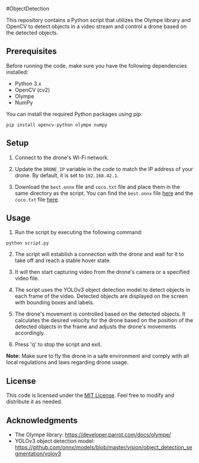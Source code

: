 #ObjectDetection

This repository contains a Python script that utilizes the Olympe library and OpenCV to detect objects in a video stream and control a drone based on the detected objects.

## Prerequisites

Before running the code, make sure you have the following dependencies installed:

- Python 3.x
- OpenCV (cv2)
- Olympe
- NumPy

You can install the required Python packages using pip:

```
pip install opencv-python olympe numpy
```

## Setup

1. Connect to the drone's Wi-Fi network.

2. Update the `DRONE_IP` variable in the code to match the IP address of your drone. By default, it is set to `192.168.42.1`.

3. Download the `best.onnx` file and `coco.txt` file and place them in the same directory as the script. You can find the `best.onnx` file [here](https://github.com/onnx/models/blob/master/vision/object_detection_segmentation/yolov3/model/best.onnx) and the `coco.txt` file [here](https://github.com/pjreddie/darknet/blob/master/data/coco.names).

## Usage

1. Run the script by executing the following command:

```
python script.py
```

2. The script will establish a connection with the drone and wait for it to take off and reach a stable hover state.

3. It will then start capturing video from the drone's camera or a specified video file.

4. The script uses the YOLOv3 object detection model to detect objects in each frame of the video. Detected objects are displayed on the screen with bounding boxes and labels.

5. The drone's movement is controlled based on the detected objects. It calculates the desired velocity for the drone based on the position of the detected objects in the frame and adjusts the drone's movements accordingly.

6. Press 'q' to stop the script and exit.

**Note:** Make sure to fly the drone in a safe environment and comply with all local regulations and laws regarding drone usage.

## License

This code is licensed under the [MIT License](LICENSE). Feel free to modify and distribute it as needed.

## Acknowledgments

- The Olympe library: https://developer.parrot.com/docs/olympe/
- YOLOv3 object detection model: https://github.com/onnx/models/blob/master/vision/object_detection_segmentation/yolov3
